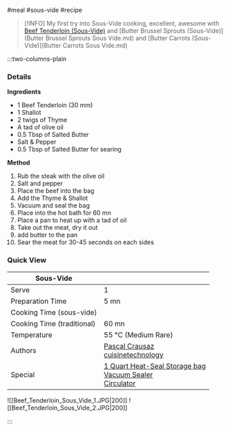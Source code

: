 #meal #sous-vide #recipe

> [!INFO]
> My first try into Sous-Vide cooking, excellent, awesome with [Beef Tenderloin (Sous-Vide)](https://askpascal.atlassian.net/wiki/spaces/miam/pages/430065/Beef+Tenderloin+Sous-Vide) and [Butter Brussel Sprouts (Sous-Vide)](Butter Brussel Sprouts Sous Vide.md) and [Butter Carrots (Sous-Vide)](Butter Carrots Sous Vide.md)

:::two-columns-plain

### Details
**Ingredients**

- 1 Beef Tenderloin (30 mm)
- 1 Shallot
- 2 twigs of Thyme
- A tad of olive oil
- 0.5 Tbsp of Salted Butter
- Salt & Pepper
- 0.5 Tbsp of Salted Butter for searing


**Method**

1. Rub the steak with the olive oil
2. Salt and pepper
3. Place the beef into the bag
4. Add the Thyme & Shallot
5. Vacuum and seal the bag
6. Place into the hot bath for 60 mn
7. Place a pan to heat up with a tad of oil
8. Take out the meat, dry it out
9. add butter to the pan
10. Sear the meat for 30-45 seconds on each sides





### Quick View
| Sous-Vide                  |                                                |
| -------------------------- | ---------------------------------------------- |
| Serve                      | 1                                              |
| Preparation Time           | 5 mn                                           |
| Cooking Time (sous-vide)   |                                                |
| Cooking Time (traditional) | 60 mn                                          |
| Temperature                | 55 °C (Medium Rare)                            |
| Authors                    | [Pascal Crausaz](mailto:pascal@askpascal.com)  <br>[cuisinetechnology](http://www.cuisinetechnology.com/blog/sous-vide-recipes) |
| Special                    | [1 Quart Heat-Seal Storage bag](http://www.amazon.com/gp/product/B001T6LT0O/ref=oh_details_o02_s00_i00?ie=UTF8&psc=1)  <br>[Vacuum Sealer](http://www.amazon.com/gp/product/B0044XDA3S/ref=oh_details_o02_s00_i02?ie=UTF8&psc=1)  <br>[Circulator](https://www.cuisinetechnology.com/sousvide-professional-comparison.php) |

![[Beef_Tenderloin_Sous_Vide_1.JPG|200]]
![[Beef_Tenderloin_Sous_Vide_2.JPG|200]]

:::

